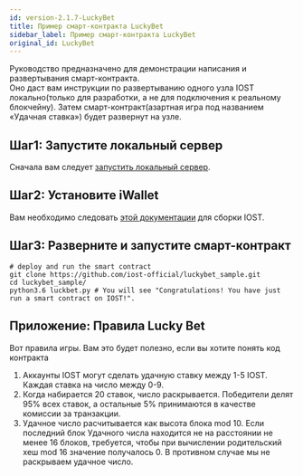 ```yaml
---
id: version-2.1.7-LuckyBet
title: Пример смарт-контракта LuckyBet
sidebar_label: Пример смарт-контракта LuckyBet
original_id: LuckyBet
---
```

Руководство предназначено для демонстрации написания и развертывания смарт-контракта.   
Оно даст вам инструкции по развертыванию одного узла IOST локально(только для разработки, а не для подключения к реальному блокчейну). Затем смарт-контракт(азартная игра под названием «Удачная ставка») будет развернут на узле.

## Шаг1: Запустите локальный сервер
Сначала вам следует [запустить локальный сервер](4-running-iost-node/LocalServer.md).   

## Шаг2: Установите iWallet
Вам необходимо следовать [этой документации](4-running-iost-node/Building-IOST.md) для сборки IOST.

## Шаг3: Разверните и запустите смарт-контракт
```shell
# deploy and run the smart contract
git clone https://github.com/iost-official/luckybet_sample.git
cd luckybet_sample/
python3.6 luckbet.py # You will see "Congratulations! You have just run a smart contract on IOST!".
```


## Приложение: Правила Lucky Bet
Вот правила игры. Вам это будет полезно, если вы хотите понять код контракта
1. Аккаунты IOST могут сделать удачную ставку между 1-5 IOST. Каждая ставка на число между 0-9.
2. Когда набирается 20 ставок, число раскрывается. Победители делят 95% всех ставок, а остальные 5% принимаются в качестве комиссии за транзакции.
3. Удачное число расчитывается как высота блока mod 10. Если последний блок Удачного числа находится не на расстоянии не менее 16 блоков, требуется, чтобы при вычислении родительский хеш mod 16 значение получалось 0. В противном случае мы не раскрываем удачное число.
